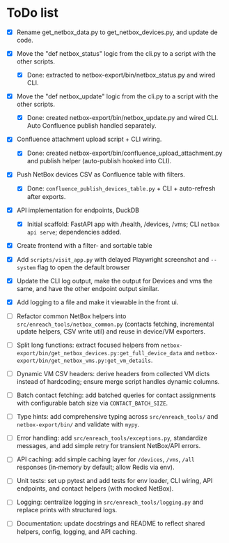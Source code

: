 ToDo list
=========================

- [x] Rename get_netbox_data.py to get_netbox_devices.py, and update de code.
- [x] Move the "def netbox_status" logic from the cli.py to a script with the other scripts.
  - [x] Done: extracted to netbox-export/bin/netbox_status.py and wired CLI.
- [x] Move the "def netbox_update" logic from the cli.py to a script with the other scripts.
  - [x] Done: created netbox-export/bin/netbox_update.py and wired CLI. Auto Confluence publish handled separately.
- [x] Confluence attachment upload script + CLI wiring.
  - [x] Done: created netbox-export/bin/confluence_upload_attachment.py and publish helper (auto-publish hooked into CLI).
- [x] Push NetBox devices CSV as Confluence table with filters.
  - [x] Done: `confluence_publish_devices_table.py` + CLI + auto-refresh after exports.
- [x] API implementation for endpoints, DuckDB
  - [x] Initial scaffold: FastAPI app with /health, /devices, /vms; CLI `netbox api serve`; dependencies added.
- [x] Create frontend with a filter- and sortable table
- [x] Add `scripts/visit_app.py` with delayed Playwright screenshot and `--system` flag to open the default browser
- [x] Update the CLI log output, make the output for Devices and vms the same, and have the other endpoint output similar. 
- [x] Add logging to a file and make it viewable in the front ui.

- [ ] Refactor common NetBox helpers into `src/enreach_tools/netbox_common.py` (contacts fetching, incremental update helpers, CSV write util) and reuse in device/VM exporters.
- [ ] Split long functions: extract focused helpers from `netbox-export/bin/get_netbox_devices.py:get_full_device_data` and `netbox-export/bin/get_netbox_vms.py:get_vm_details`.
- [ ] Dynamic VM CSV headers: derive headers from collected VM dicts instead of hardcoding; ensure merge script handles dynamic columns.
- [ ] Batch contact fetching: add batched queries for contact assignments with configurable batch size via `CONTACT_BATCH_SIZE`.
- [ ] Type hints: add comprehensive typing across `src/enreach_tools/` and `netbox-export/bin/` and validate with `mypy`.
- [ ] Error handling: add `src/enreach_tools/exceptions.py`, standardize messages, and add simple retry for transient NetBox/API errors.
- [ ] API caching: add simple caching layer for `/devices`, `/vms`, `/all` responses (in‑memory by default; allow Redis via env).
- [ ] Unit tests: set up pytest and add tests for env loader, CLI wiring, API endpoints, and contact helpers (with mocked NetBox).
- [ ] Logging: centralize logging in `src/enreach_tools/logging.py` and replace prints with structured logs.
- [ ] Documentation: update docstrings and README to reflect shared helpers, config, logging, and API caching.
